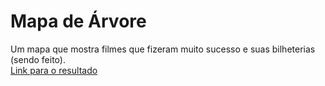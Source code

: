 # Mapa de Árvore
Um mapa que mostra filmes que fizeram muito sucesso e suas bilheterias (sendo feito).<br>
[Link para o resultado](https://samuel-schlemper-schlemuel.github.io/Mapa_de_arvore/HTML.html)